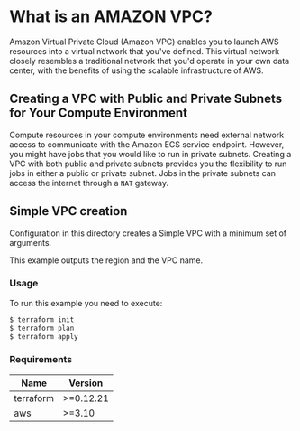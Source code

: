 # What is an AMAZON VPC?

Amazon Virtual Private Cloud (Amazon VPC) enables you to launch AWS resources into a virtual network that you've defined. This virtual network closely resembles a traditional network that you'd operate in your own data center, with the benefits of using the scalable infrastructure of AWS.

## Creating a VPC with Public and Private Subnets for Your Compute Environment

Compute resources in your compute environments need external network access to communicate with the Amazon ECS service endpoint. However, you might have jobs that you would like to run in private subnets. Creating a VPC with both public and private subnets provides you the flexibility to run jobs in either a public or private subnet. Jobs in the private subnets can access the internet through a `NAT` gateway.

## Simple VPC creation

Configuration in this directory creates a Simple VPC with a minimum set of arguments.

This example outputs the region and the VPC name.

### Usage

To run this example you need to execute:

```bash
$ terraform init
$ terraform plan
$ terraform apply
```
### Requirements

| Name | 	Version |
|------|-------------|
| terraform| >=0.12.21 |
| aws | >=3.10 |